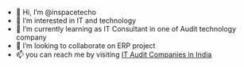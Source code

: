 - 👋 Hi, I’m @inspacetecho
- 👀 I’m interested in IT and technology
- 🌱 I’m currently learning as IT Consultant in one of Audit technology company
- 💞️ I’m looking to collaborate on ERP project
- 📫 you can reach me by visiting <a href="https://www.inspacetech.com/">IT Audit Companies in India</a> 
<!---
inspacetecho/inspacetecho is a ✨ special ✨ repository because its `README.md` (this file) appears on your GitHub profile.
You can click the Preview link to take a look at your changes.
--->
